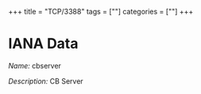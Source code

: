 +++
title = "TCP/3388"
tags = [""]
categories = [""]
+++

# IANA Data

_Name:_ cbserver

_Description:_ CB Server

